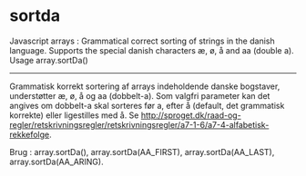 sortda
======

Javascript arrays : Grammatical correct sorting of strings in the danish language. Supports the special danish characters æ, ø, å and aa (double a). Usage array.sortDa()

------
Grammatisk korrekt sortering af arrays indeholdende danske bogstaver, understøtter æ, ø, å og aa (dobbelt-a). 
Som valgfri parameter kan det angives om dobbelt-a skal sorteres før a, efter å (default, det grammatisk korrekte) eller ligestilles med å. Se http://sproget.dk/raad-og-regler/retskrivningsregler/retskrivningsregler/a7-1-6/a7-4-alfabetisk-rekkefolge.

Brug : array.sortDa(), array.sortDa(AA_FIRST), array.sortDa(AA_LAST), array.sortDa(AA_ARING).

